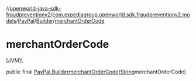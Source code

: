 //[openworld-java-sdk-fraudpreventionv2](../../../../index.md)/[com.expediagroup.openworld.sdk.fraudpreventionv2.models](../../index.md)/[PayPal](../index.md)/[Builder](index.md)/[merchantOrderCode](merchant-order-code.md)

# merchantOrderCode

[JVM]\

public final [PayPal.Builder](index.md)[merchantOrderCode](merchant-order-code.md)([String](https://docs.oracle.com/javase/8/docs/api/java/lang/String.html)merchantOrderCode)

